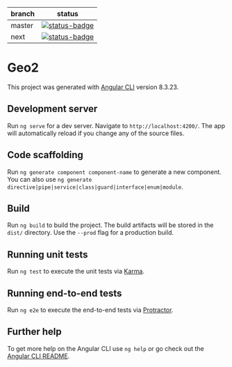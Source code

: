 | branch | status                                                                                                                                          |
| ------ | ----------------------------------------------------------------------------------------------------------------------------------------------- |
| master | [![status-badge](http://192.168.2.162/api/badges/Microtec/geo2-frontend/status.svg?branch=master)](http://192.168.2.162/Microtec/geo2-frontend) |
| next   | [![status-badge](http://192.168.2.162/api/badges/Microtec/geo2-frontend/status.svg?branch=next)](http://192.168.2.162/Microtec/geo2-frontend)   |

# Geo2

This project was generated with [Angular CLI](https://github.com/angular/angular-cli) version 8.3.23.

## Development server

Run `ng serve` for a dev server. Navigate to `http://localhost:4200/`. The app will automatically reload if you change any of the source files.

## Code scaffolding

Run `ng generate component component-name` to generate a new component. You can also use `ng generate directive|pipe|service|class|guard|interface|enum|module`.

## Build

Run `ng build` to build the project. The build artifacts will be stored in the `dist/` directory. Use the `--prod` flag for a production build.

## Running unit tests

Run `ng test` to execute the unit tests via [Karma](https://karma-runner.github.io).

## Running end-to-end tests

Run `ng e2e` to execute the end-to-end tests via [Protractor](http://www.protractortest.org/).

## Further help

To get more help on the Angular CLI use `ng help` or go check out the [Angular CLI README](https://github.com/angular/angular-cli/blob/master/README.md).
